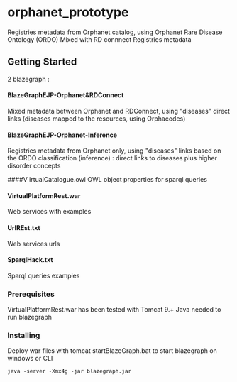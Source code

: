 # orphanet_prototype

Registries metadata from Orphanet catalog, using Orphanet Rare Disease Ontology (ORDO)
Mixed with RD connnect Registries metadata

## Getting Started

2 blazegraph :
#### BlazeGraphEJP-Orphanet&RDConnect
Mixed metadata between Orphanet and RDConnect, using "diseases" direct links (diseases mapped to the resources, using Orphacodes)


#### BlazeGraphEJP-Orphanet-Inference
Registries metadata from Orphanet only, using "diseases" links based on the ORDO classification (inference) : direct links to diseases plus higher disorder concepts

####V irtualCatalogue.owl
OWL object properties for sparql queries

#### VirtualPlatformRest.war
Web services with examples

#### UrlREst.txt
Web services urls

#### SparqlHack.txt
Sparql queries examples

### Prerequisites

VirtualPlatformRest.war has been tested with Tomcat 9.+
Java needed to run blazegraph

### Installing

Deploy war files with tomcat
startBlazeGraph.bat to start blazegraph on windows
or CLI
```
java -server -Xmx4g -jar blazegraph.jar
```

